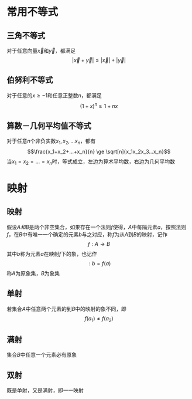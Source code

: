# 常用不等式
## 三角不等式
对于任意向量$\vec{x}$和$\vec{y}$，都满足
$$|\vec{x} + \vec{y}| \le |\vec{x}| + |\vec{y}|$$

## 伯努利不等式
对于任意的$x \ge -1$和任意正整数$n$，都满足
$$(1+x)^n \ge 1 + nx$$

## 算数－几何平均值不等式
对于任意$n$个非负实数$x_1,x_2,...x_n$，都有
$$\frac{x_1+x_2+...+x_n}{n} \ge \sqrt[n]{x_1x_2x_3...x_n}$$
当$x_1=x_2=...=x_n$时，等式成立，左边为算术平均数，右边为几何平均数

# 映射
## 映射
假设$A和B$是两个非空集合，如果存在一个法则$f$使得，$A$中每隔元素$a$，按照法则$f$，在$B$中有唯一一个确定的元素$b$与之对应，称$f$为从$A$到$B$的映射，记作
$$f: A \to B$$
其中$b$称为元素$a$在映射$f$下的象，也记作$$:b = f(a)$$
称$A$为原象集，$B$为象集

## 单射
若集合$A$中任意两个元素的到$B$中的映射的象不同，即$$f(a_1) \neq f(a_2)$$

## 满射
集合$B$中任意一个元素必有原象

## 双射
既是单射，又是满射，即一一映射

